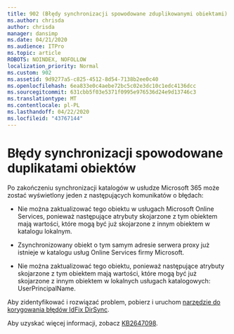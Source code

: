 ```yaml
---
title: 902 (Błędy synchronizacji spowodowane zduplikowanymi obiektami)
ms.author: chrisda
author: chrisda
manager: dansimp
ms.date: 04/21/2020
ms.audience: ITPro
ms.topic: article
ROBOTS: NOINDEX, NOFOLLOW
localization_priority: Normal
ms.custom: 902
ms.assetid: 9d9277a5-c825-4512-8d54-7138b2ee0c40
ms.openlocfilehash: 6ea833e0c4aebe72bc5c02e3dc10c1edc4136dcc
ms.sourcegitcommit: 631cbb5f03e5371f0995e976536d24e9d13746c3
ms.translationtype: MT
ms.contentlocale: pl-PL
ms.lasthandoff: 04/22/2020
ms.locfileid: "43767144"
---
```

# <a name="sync-errors-due-to-duplicate-objects"></a>Błędy synchronizacji spowodowane duplikatami obiektów

Po zakończeniu synchronizacji katalogów w usłudze Microsoft 365 może zostać wyświetlony jeden z następujących komunikatów o błędach:

- Nie można zaktualizować tego obiektu w usługach Microsoft Online Services, ponieważ następujące atrybuty skojarzone z tym obiektem mają wartości, które mogą być już skojarzone z innym obiektem w katalogu lokalnym.

- Zsynchronizowany obiekt o tym samym adresie serwera proxy już istnieje w katalogu usług Online Services firmy Microsoft.

- Nie można zaktualizować tego obiektu, ponieważ następujące atrybuty skojarzone z tym obiektem mają wartości, które mogą być już skojarzone z innym obiektem w lokalnych usługach katalogowych: UserPrincipalName.

Aby zidentyfikować i rozwiązać problem, pobierz i uruchom [narzędzie do korygowania błędów IdFix DirSync](https://www.microsoft.com/download/details.aspx?id=36832).

Aby uzyskać więcej informacji, zobacz [KB2647098](https://support.microsoft.com/help/2647098/duplicate-or-invalid-attributes-prevent-directory-synchronization-in-o).
